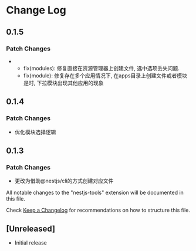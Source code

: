 # Change Log

## 0.1.5

### Patch Changes

- - fix(modules): 修复直接在资源管理器上创建文件, 选中选项丢失问题.
  - fix(module): 修复存在多个应用情况下, 在apps目录上创建文件或者模块是时, 下拉模块出现其他应用的现象

## 0.1.4

### Patch Changes

- 优化模块选择逻辑

## 0.1.3

### Patch Changes

- 更改为借助@nestjs/cli的方式创建对应文件

All notable changes to the "nestjs-tools" extension will be documented in this file.

Check [Keep a Changelog](http://keepachangelog.com/) for recommendations on how to structure this file.

## [Unreleased]

- Initial release
